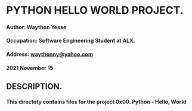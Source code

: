 # PYTHON HELLO WORLD PROJECT.

#### Author: Waython Yesse
#### Occupation: Software Engineering Student at ALX.
#### Address: waythonny@yahoo.com
#### 2021 November 15

## DESCRIPTION.

#### This directoty contains files for the project 0x00.  Python - Hello, World
